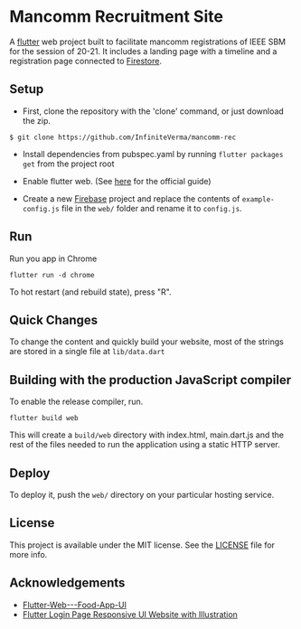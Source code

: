 # Mancomm Recruitment Site

A [flutter](http://flutter.dev/) web project built to facilitate mancomm registrations of IEEE SBM for the session of 20-21. It includes a landing page with a timeline and a registration page connected to [Firestore](https://firebase.google.com/docs/firestore).

## Setup

- First, clone the repository with the 'clone' command, or just download the zip.

```
$ git clone https://github.com/InfiniteVerma/mancomm-rec
```

- Install dependencies from pubspec.yaml by running `flutter packages get` from the project root

- Enable flutter web. (See [here](https://flutter.dev/docs/get-started/web) for the official guide)

- Create a new [Firebase](https://console.firebase.google.com/) project and replace the contents of ```example-config.js``` file in the ```web/``` folder and rename it to ```config.js```.

## Run

Run you app in Chrome

```
flutter run -d chrome
```

To hot restart (and rebuild state), press "R".

## Quick Changes

To change the content and quickly build your website, most of the strings are stored in a single file at ```lib/data.dart```

## Building with the production JavaScript compiler

To enable the release compiler, run.

```
flutter build web
```

This will create a `build/web` directory with index.html, main.dart.js and the rest of the files needed to run the application using a static HTTP server.

## Deploy

To deploy it, push the ```web/``` directory on your particular hosting service. 

## License
This project is available under the MIT license. See the [LICENSE](https://github.com/InfiniteVerma/mancomm-rec/blob/master/LICENSE) file for more info.

## Acknowledgements
 - [Flutter-Web---Food-App-UI](https://github.com/abuanwar072/Flutter-Web---Food-App-UI)
 - [Flutter Login Page Responsive UI Website with Illustration](https://www.youtube.com/watch?v=U1a1W2oXBFY)
